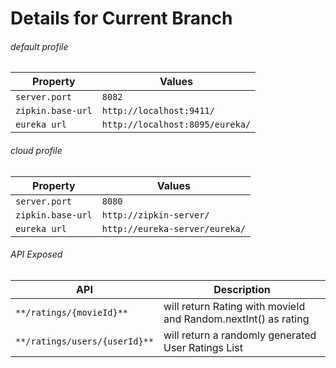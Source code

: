 # Details for Current Branch

###### default profile
|Property                   |Values                         |
|---------------------------|-------------------------------|
|`server.port`              |`8082`                         |
|`zipkin.base-url`          |`http://localhost:9411/`       |
|`eureka url`               |`http://localhost:8095/eureka/`|

###### cloud profile
|Property                   |Values                         |
|---------------------------|-------------------------------|
|`server.port`              |`8080`                         |
|`zipkin.base-url`          |`http://zipkin-server/`        |
|`eureka url`               |`http://eureka-server/eureka/` |


###### API Exposed
|API                        |Description                    |
|---------------------------|-------------------------------|
|`**/ratings/{movieId}**`       |will return Rating with movieId and Random.nextInt() as rating |
|`**/ratings/users/{userId}**`  |will return a randomly generated User Ratings List             |